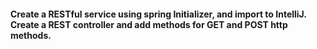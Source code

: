#### Create a RESTful service using spring Initializer, and import to IntelliJ. Create a REST controller and add methods for GET and POST http methods.
